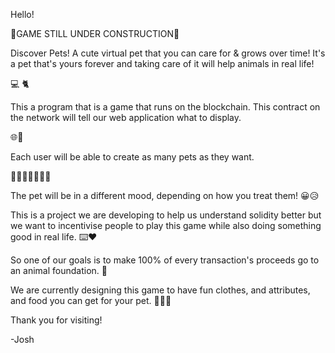 Hello!

🚧GAME STILL UNDER CONSTRUCTION🚧

Discover <Placeholder Name> Pets! A cute virtual pet that you can care for & grows over time! It's a pet that's yours forever and taking care of it will help animals in real life! 
 
💻 🐈

This a program that is a game that runs on the blockchain. This contract on the network will tell our web application what to display. 
 
🌐🧠
 
Each user will be able to create as many pets as they want.

🐹🦎🦔🐇🐰🐶🐠
  
The pet will be in a different mood, depending on how you treat them!
😀😥
 
This is a project we are developing to help us understand solidity better but we want to incentivise people to play this game while also doing something good in real life.
⌨️❤️
  
So one of our goals is to make 100% of every transaction's proceeds go to an animal foundation.
💸

We are currently designing this game to have fun clothes, and attributes, and food you can get for your pet.
👗🎨🍰

Thank you for visiting!

-Josh
